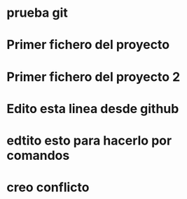 # prueba git
# Primer fichero del proyecto
# Primer fichero del proyecto 2

# Edito esta linea desde github
# edtito esto para hacerlo por comandos
# creo conflicto
